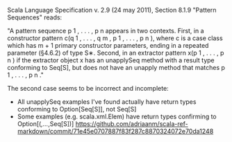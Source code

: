 Scala Language Specification v. 2.9 (24 may 2011), Section 8.1.9 "Pattern Sequences" reads:

"A pattern sequence p 1 , . . . , p n appears in two contexts. First, in a constructor pattern c(q 1 , . . . , q m , p 1 , . . . , p n ), where c is a case class which has m + 1 primary constructor parameters, ending in a repeated parameter (§4.6.2) of type S∗. Second,
in an extractor pattern x(p 1 , . . . , p n ) if the extractor object x has an unapplySeq
method with a result type conforming to Seq[S], but does not have an unapply
method that matches p 1 , . . . , p n ."

The second case seems to be incorrect and incomplete:
 * All unapplySeq examples I've found actually have return types conforming to Option[Seq[S]], not Seq[S]
 * Some examples (e.g. scala.xml.Elem) have return types confirming to Option[(_,..._,Seq[S])]
https://github.com/adriaanm/scala-ref-markdown/commit/71e45e0707887f83f287c8870324072e70da1248
